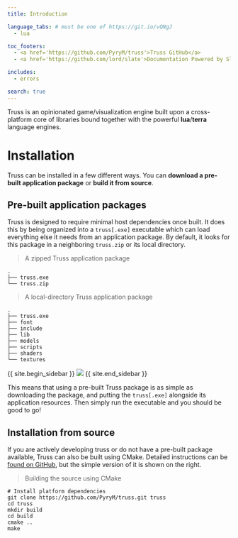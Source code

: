 ```yaml
---
title: Introduction

language_tabs: # must be one of https://git.io/vQNgJ
  - lua

toc_footers:
  - <a href='https://github.com/PyryM/truss'>Truss GitHub</a>
  - <a href='https://github.com/lord/slate'>Documentation Powered by Slate</a>

includes:
  - errors

search: true
---
```


Truss is an opinionated game/visualization engine built upon a cross-platform
core of libraries bound together with the powerful **lua**/**terra** language
engines.

# Installation

Truss can be installed in a few different ways. You can **download a pre-built
application package** or **build it from source**.

## Pre-built application packages

Truss is designed to require minimal host dependencies once built. It does this
by being organized into a `truss[.exe]` executable which can load everything
else it needs from an application package. By default, it looks for this package
in a neighboring `truss.zip` or its local directory.

> A zipped Truss application package

```
.
├── truss.exe
└── truss.zip
```

> A local-directory Truss application package

```
.
├── truss.exe
├── font
├── include
├── lib
├── models
├── scripts
├── shaders
└── textures
```

{{ site.begin_sidebar }}
<img class="ui centered large image" src="images/logo.png" /> {{
site.end_sidebar }}

This means that using a pre-built Truss package is as simple as downloading the
package, and putting the `truss[.exe]` alongside its application resources. Then
simply run the executable and you should be good to go!

## Installation from source

If you are actively developing truss or do not have a pre-built package
available, Truss can also be built using CMake. Detailed instructions can be
[found on GitHub](https://github.com/PyryM/truss/blob/master/build.md), but the
simple version of it is shown on the right.

> Building the source using CMake

```
# Install platform dependencies
git clone https://github.com/PyryM/truss.git truss
cd truss
mkdir build
cd build
cmake ..
make
```
